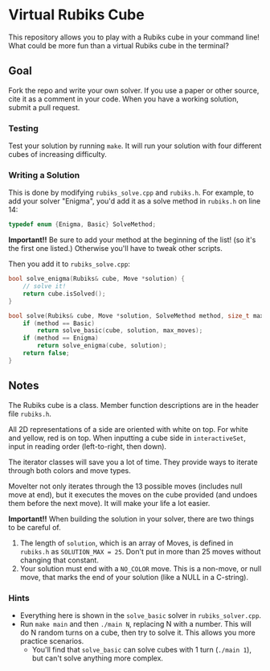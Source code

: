 # Virtual Rubiks Cube

This repository allows you to play with a Rubiks cube in your command line! What could be more fun than a virtual Rubiks cube in the terminal?

## Goal

Fork the repo and write your own solver. If you use a paper or other source, cite it as a comment in your code. When you have a working solution, submit a pull request.

### Testing

Test your solution by running `make`. It will run your solution with four different cubes of increasing difficulty.

### Writing a Solution

This is done by modifying `rubiks_solve.cpp` and `rubiks.h`. For example, to add your solver "Enigma", you'd add it as a solve method in `rubiks.h` on line 14:

```c++
typedef enum {Enigma, Basic} SolveMethod;
```

**Important!!** Be sure to add your method at the beginning of the list! (so it's the first one listed.) Otherwise you'll have to tweak other scripts.

Then you add it to `rubiks_solve.cpp`:

```c++
bool solve_enigma(Rubiks& cube, Move *solution) {
    // solve it!
    return cube.isSolved();
}

bool solve(Rubiks& cube, Move *solution, SolveMethod method, size_t max_moves) {
    if (method == Basic)
        return solve_basic(cube, solution, max_moves);
    if (method == Enigma)
        return solve_enigma(cube, solution);
    return false;
}
```

## Notes

The Rubiks cube is a class. Member function descriptions are in the header file `rubiks.h`.

All 2D representations of a side are oriented with white on top. For white and yellow, red is on top. When inputting a cube side in `interactiveSet`, input in reading order (left-to-right, then down).

The iterator classes will save you a lot of time. They provide ways to iterate through both colors and move types.

MoveIter not only iterates through the 13 possible moves (includes null move at end), but it executes the moves on the cube provided (and undoes them before the next move). It will make your life a lot easier.

**Important!!** When building the solution in your solver, there are two things to be careful of.

1. The length of `solution`, which is an array of Moves, is defined in `rubiks.h` as `SOLUTION_MAX = 25`. Don't put in more than 25 moves without changing that constant.
2. Your solution must end with a `NO_COLOR` move. This is a non-move, or null move, that marks the end of your solution (like a NULL in a C-string).

### Hints

- Everything here is shown in the `solve_basic` solver in `rubiks_solver.cpp`.
- Run `make main` and then `./main N`, replacing N with a number. This will do N random turns on a cube, then try to solve it. This allows you more practice scenarios.
  - You'll find that `solve_basic` can solve cubes with 1 turn (`./main 1`), but can't solve anything more complex.
